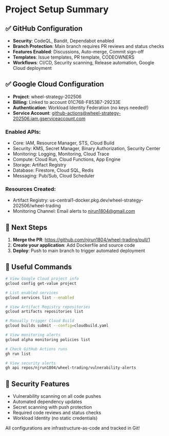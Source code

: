# Project Setup Summary

## ✅ GitHub Configuration

- **Security**: CodeQL, Bandit, Dependabot enabled
- **Branch Protection**: Main branch requires PR reviews and status checks
- **Features Enabled**: Discussions, Auto-merge, Commit sign-off
- **Templates**: Issue templates, PR template, CODEOWNERS
- **Workflows**: CI/CD, Security scanning, Release automation, Google Cloud deployment

## ✅ Google Cloud Configuration

- **Project**: wheel-strategy-202506
- **Billing**: Linked to account 01C768-F853B7-29233E
- **Authentication**: Workload Identity Federation (no keys needed!)
- **Service Account**: github-actions@wheel-strategy-202506.iam.gserviceaccount.com

### Enabled APIs:

- Core: IAM, Resource Manager, STS, Cloud Build
- Security: KMS, Secret Manager, Binary Authorization, Security Center
- Monitoring: Logging, Monitoring, Cloud Trace
- Compute: Cloud Run, Cloud Functions, App Engine
- Storage: Artifact Registry
- Database: Firestore, Cloud SQL, Redis
- Messaging: Pub/Sub, Cloud Scheduler

### Resources Created:

- Artifact Registry: us-central1-docker.pkg.dev/wheel-strategy-202506/wheel-trading
- Monitoring Channel: Email alerts to njrun1804@gmail.com

## 🚀 Next Steps

1. **Merge the PR**: https://github.com/njrun1804/wheel-trading/pull/1
2. **Create your application**: Add Dockerfile and source code
3. **Deploy**: Push to main branch to trigger automated deployment

## 📝 Useful Commands

```bash
# View Google Cloud project info
gcloud config get-value project

# List enabled services
gcloud services list --enabled

# View Artifact Registry repositories
gcloud artifacts repositories list

# Manually trigger Cloud Build
gcloud builds submit --config=cloudbuild.yaml

# View monitoring alerts
gcloud alpha monitoring policies list

# Check GitHub Actions runs
gh run list

# View security alerts
gh api repos/njrun1804/wheel-trading/vulnerability-alerts
```

## 🔐 Security Features

- Vulnerability scanning on all code pushes
- Automated dependency updates
- Secret scanning with push protection
- Required code reviews and status checks
- Workload Identity (no static credentials)

All configurations are infrastructure-as-code and tracked in Git!
